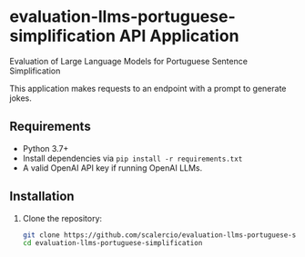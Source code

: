 # evaluation-llms-portuguese-simplification API Application
Evaluation of Large Language Models for Portuguese Sentence Simplification

This application makes requests to an endpoint with a prompt to generate jokes.

## Requirements

- Python 3.7+
- Install dependencies via `pip install -r requirements.txt`
- A valid OpenAI API key if running OpenAI LLMs.

## Installation

1. Clone the repository:
   ```bash
   git clone https://github.com/scalercio/evaluation-llms-portuguese-simplification
   cd evaluation-llms-portuguese-simplification